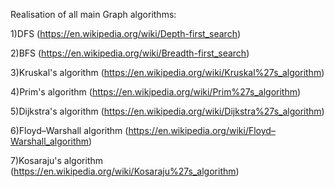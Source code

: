 Realisation of all main Graph algorithms:

1)DFS (https://en.wikipedia.org/wiki/Depth-first_search)

2)BFS (https://en.wikipedia.org/wiki/Breadth-first_search)

3)Kruskal's algorithm (https://en.wikipedia.org/wiki/Kruskal%27s_algorithm)

4)Prim's algorithm (https://en.wikipedia.org/wiki/Prim%27s_algorithm)

5)Dijkstra's algorithm (https://en.wikipedia.org/wiki/Dijkstra%27s_algorithm)

6)Floyd–Warshall algorithm (https://en.wikipedia.org/wiki/Floyd–Warshall_algorithm)

7)Kosaraju's algorithm (https://en.wikipedia.org/wiki/Kosaraju%27s_algorithm)
